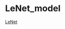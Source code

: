 ﻿# LeNet_model

[LeNet](https://medium.com/@ILoveRyugeKisaki/cnn-convolutional-neural-network-0c2ddaa7774b)
